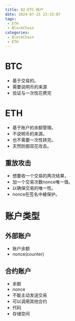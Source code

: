 ```yaml
---
title: 02-ETC-账户
date: 2024-07-25 23:15:07
tags: 
 - ETH
 - BlockChain
categories:
 - BlockChain
 - ETH
---
```


# BTC

- 基于交易的。
- 需要说明币的来源
- 验证与一次性花费完

# ETH

- 基于账户的余额管理。
- 不说明币的来源。
- 也不需要一次性转完。
- 天然防御双花攻击。
## 重放攻击

- 想要收一个交易的两次结果，
- 加一个交易次数nonce唯一值。
- 以确保交易的唯一性。
- nonce在签名中被保护。

# 账户类型

## 外部账户

- 账户余额
- nonce(counter)
## 合约账户

- 余额
- nonce
- 不能主动发送交易
- 可以调用其他合约
- 代码
- 存储空间


